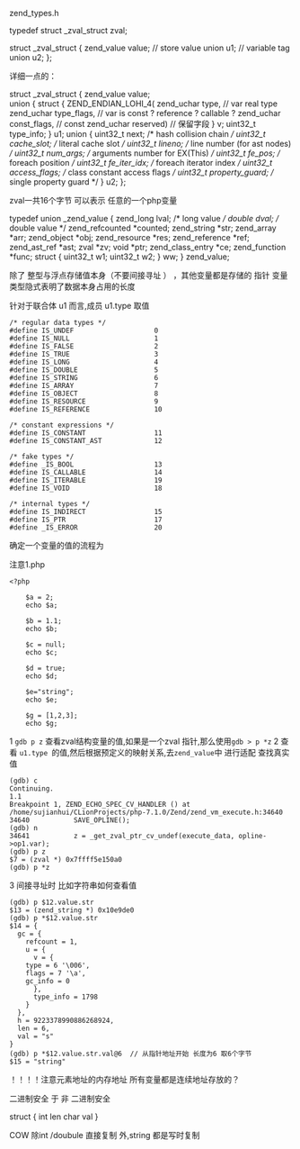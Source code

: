 zend_types.h


typedef struct _zval_struct     zval;

struct _zval_struct {
	zend_value value;   // store value 
	union u1;           // variable tag 
	union u2;
};

详细一点的：

struct _zval_struct {
	zend_value        value;		
	union {
		struct {
			ZEND_ENDIAN_LOHI_4(
				zend_uchar    type,	   // var real type 	
				zend_uchar    type_flags,  // var is const ? reference ? callable ? 
				zend_uchar    const_flags, // const 
				zend_uchar    reserved)	   // 保留字段 
		} v;
		uint32_t type_info;
	} u1;
	union {
		uint32_t     next;                 /* hash collision chain */
		uint32_t     cache_slot;           /* literal cache slot */
		uint32_t     lineno;               /* line number (for ast nodes) */
		uint32_t     num_args;             /* arguments number for EX(This) */
		uint32_t     fe_pos;               /* foreach position */
		uint32_t     fe_iter_idx;          /* foreach iterator index */
		uint32_t     access_flags;         /* class constant access flags */
		uint32_t     property_guard;       /* single property guard */
	} u2;
};

zval一共16个字节 可以表示 任意的一个php变量 

typedef union _zend_value {
	zend_long         lval;				/* long value */
	double            dval;				/* double value */
	zend_refcounted  *counted;
	zend_string      *str;
	zend_array       *arr;
	zend_object      *obj;
	zend_resource    *res;
	zend_reference   *ref;
	zend_ast_ref     *ast;
	zval             *zv;
	void             *ptr;
	zend_class_entry *ce;
	zend_function    *func;
	struct {
		uint32_t w1;
		uint32_t w2;
	} ww;
} zend_value;

除了 整型与浮点存储值本身（不要间接寻址 ） ，其他变量都是存储的 指针
变量类型隐式表明了数据本身占用的长度


针对于联合体 u1 而言,成员 u1.type 取值

	/* regular data types */
	#define IS_UNDEF					0
	#define IS_NULL						1
	#define IS_FALSE					2
	#define IS_TRUE						3
	#define IS_LONG						4
	#define IS_DOUBLE					5
	#define IS_STRING					6
	#define IS_ARRAY					7
	#define IS_OBJECT					8
	#define IS_RESOURCE					9
	#define IS_REFERENCE				10

	/* constant expressions */
	#define IS_CONSTANT					11
	#define IS_CONSTANT_AST				12

	/* fake types */
	#define _IS_BOOL					13
	#define IS_CALLABLE					14
	#define IS_ITERABLE					19
	#define IS_VOID						18

	/* internal types */
	#define IS_INDIRECT             	15
	#define IS_PTR						17
	#define _IS_ERROR					20

确定一个变量的值的流程为

注意1.php

	<?php

        $a = 2;
        echo $a;

        $b = 1.1;
        echo $b;

        $c = null;
        echo $c;

        $d = true;
        echo $d;

        $e="string";
        echo $e;

        $g = [1,2,3];
        echo $g;
	

1 `gdb p z` 查看zval结构变量的值,如果是一个zval 指针,那么使用`gdb > p *z`
2 查看 `u1.type `的值,然后根据预定义的映射关系,去`zend_value`中 进行适配 查找真实值


	(gdb) c
	Continuing.
	1.1
	Breakpoint 1, ZEND_ECHO_SPEC_CV_HANDLER () at /home/sujianhui/CLionProjects/php-7.1.0/Zend/zend_vm_execute.h:34640
	34640           SAVE_OPLINE();
	(gdb) n
	34641           z = _get_zval_ptr_cv_undef(execute_data, opline->op1.var);
	(gdb) p z
	$7 = (zval *) 0x7ffff5e150a0
	(gdb) p *z

3 间接寻址时 比如字符串如何查看值

	(gdb) p $12.value.str
	$13 = (zend_string *) 0x10e9de0
	(gdb) p *$12.value.str
	$14 = {
	  gc = {
	    refcount = 1, 
	    u = {
	      v = {
		type = 6 '\006', 
		flags = 7 '\a', 
		gc_info = 0
	      }, 
	      type_info = 1798
	    }
	  }, 
	  h = 9223378990886268924, 
	  len = 6, 
	  val = "s"
	}
	(gdb) p *$12.value.str.val@6  // 从指针地址开始 长度为6 取6个字节
	$15 = "string"


！！！！注意元素地址的内存地址
所有变量都是连续地址存放的？



二进制安全 于 非 二进制安全

struct {
	int 	len 
	char	val
}


COW 除int /doubule 直接复制 外,string 都是写时复制







